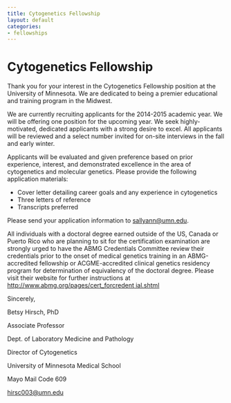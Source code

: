 ```yaml
---
title: Cytogenetics Fellowship 
layout: default
categories:
- fellowships
---
```

#  Cytogenetics Fellowship

Thank you for your interest in the Cytogenetics Fellowship position at the
University of Minnesota. We are dedicated to being a premier educational and
training program in the Midwest.

We are currently recruiting applicants for the 2014-2015 academic year. We
will be offering one position for the upcoming year. We seek highly-motivated,
dedicated applicants with a strong desire to excel. All applicants will be
reviewed and a select number invited for on-site interviews in the fall and
early winter.

Applicants will be evaluated and given preference based on prior experience,
interest, and demonstrated excellence in the area of cytogenetics and
molecular genetics. Please provide the following application materials:

  * Cover letter detailing career goals and any experience in cytogenetics
  * Three letters of reference
  * Transcripts preferred

Please send your application information to
[sallyann@umn.edu](mailto:sallyann@umn.edu?subject=Cytogenetics%20Fellowship).

All individuals with a doctoral degree earned outside of the US, Canada or
Puerto Rico who are planning to sit for the certification examination are
strongly urged to have the ABMG Credentials Committee review their credentials
prior to the onset of medical genetics training in an ABMG-accredited
fellowship or ACGME-accredited clinical genetics residency program for
determination of equivalency of the doctoral degree. Please visit their
website for further instructions at [http://www.abmg.org/pages/cert_forcredent
ial.shtml](http://www.abmg.org/pages/cert_forcredential.shtml)

Sincerely,

Betsy Hirsch, PhD

Associate Professor

Dept. of Laboratory Medicine and Pathology

Director of Cytogenetics

University of Minnesota Medical School

Mayo Mail Code 609

[hirsc003@umn.edu](mailto:hirsc003@umn.edu)


